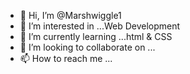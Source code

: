 - 👋 Hi, I’m @Marshwiggle1
- 👀 I’m interested in ...Web Development
- 🌱 I’m currently learning ...html & CSS
- 💞️ I’m looking to collaborate on ...
- 📫 How to reach me ...

<!---
Marshwiggle1/Marshwiggle1 is a ✨ special ✨ repository because its `README.md` (this file) appears on your GitHub profile.
You can click the Preview link to take a look at your changes.
--->
